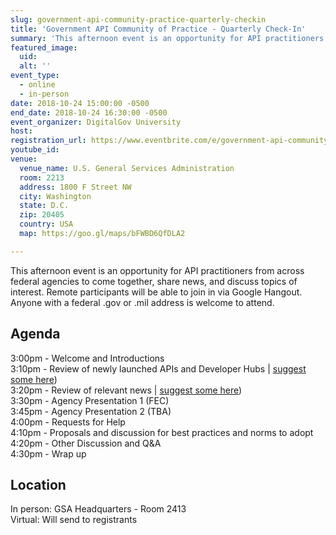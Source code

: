 ```yaml
---
slug: government-api-community-practice-quarterly-checkin
title: 'Government API Community of Practice - Quarterly Check-In'
summary: 'This afternoon event is an opportunity for API practitioners from across federal agencies to come together, share news, and discuss topics of interest&#46; Remote participants will be able to join in via Google Hangout&#46; Anyone with a federal &#46;gov or &#46;mil address is welcome to attend&#46;'
featured_image: 
  uid: 
  alt: ''
event_type: 
  - online
  - in-person
date: 2018-10-24 15:00:00 -0500
end_date: 2018-10-24 16:30:00 -0500
event_organizer: DigitalGov University
host: 
registration_url: https://www.eventbrite.com/e/government-api-community-of-practice-quarterly-check-in-registration-51474860694
youtube_id: 
venue: 
  venue_name: U.S. General Services Administration
  room: 2213
  address: 1800 F Street NW
  city: Washington
  state: D.C.
  zip: 20405
  country: USA
  map: https://goo.gl/maps/bFWBD6QfDLA2

---
```



This afternoon event is an opportunity for API practitioners from across federal agencies to come together, share news, and discuss topics of interest. Remote participants will be able to join in via Google Hangout. Anyone with a federal .gov or .mil address is welcome to attend.

## Agenda

3:00pm - Welcome and Introductions   
3:10pm - Review of newly launched APIs and Developer Hubs | [suggest some here](https://github.com/18F/wg-api/issues/13))  
3:20pm - Review of relevant news | [suggest some here](https://github.com/18F/wg-api/issues/14))  
3:30pm - Agency Presentation 1 (FEC)  
3:45pm - Agency Presentation 2 (TBA)  
4:00pm - Requests for Help   
4:10pm - Proposals and discussion for best practices and norms to adopt  
4:20pm - Other Discussion and Q&A  
4:30pm - Wrap up  

## Location 

In person: GSA Headquarters - Room 2413  
Virtual:  Will send to registrants

